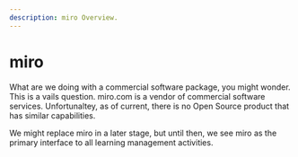 ```yaml
---
description: miro Overview.
---
```


# miro

What are we doing with a commercial software package, you might wonder. This is a vails question. miro.com is a vendor of commercial software services. Unfortunaltey, as of current, there is no Open Source product that has similar capabilities.

We might replace miro in a later stage, but until then, we see miro as the primary interface to all learning management activities.

